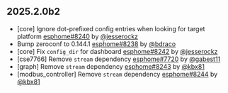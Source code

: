 ## 2025.2.0b2

- [core] Ignore dot-prefixed config entries when looking for target platform [esphome#8240](https://github.com/esphome/esphome/pull/8240) by [@jesserockz](https://github.com/jesserockz)
- Bump zeroconf to 0.144.1 [esphome#8238](https://github.com/esphome/esphome/pull/8238) by [@bdraco](https://github.com/bdraco)
- [core] Fix ``config_dir`` for dashboard [esphome#8242](https://github.com/esphome/esphome/pull/8242) by [@jesserockz](https://github.com/jesserockz)
- [cse7766] Remove ``stream`` dependency [esphome#7720](https://github.com/esphome/esphome/pull/7720) by [@gabest11](https://github.com/gabest11)
- [graph] Remove ``stream`` dependency [esphome#8243](https://github.com/esphome/esphome/pull/8243) by [@kbx81](https://github.com/kbx81)
- [modbus_controller] Remove `stream` dependency [esphome#8244](https://github.com/esphome/esphome/pull/8244) by [@kbx81](https://github.com/kbx81)

